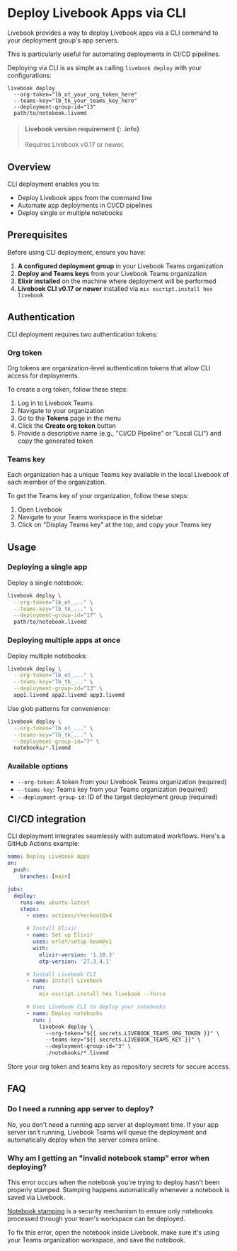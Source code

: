 # Deploy Livebook Apps via CLI

Livebook provides a way to deploy Livebook apps via a CLI command to your deployment group's app servers.

This is particularly useful for automating deployments in CI/CD pipelines.

Deploying via CLI is as simple as calling `livebook deploy` with your configurations:

```shell
livebook deploy
  --org-token="lb_ot_your_org_token_here"
  --teams-key="lb_tk_your_teams_key_here"
  --deployment-group-id="13"
  path/to/notebook.livemd
```

> #### Livebook version requirement {: .info}
> Requires Livebook v0.17 or newer.

## Overview

CLI deployment enables you to:

- Deploy Livebook apps from the command line
- Automate app deployments in CI/CD pipelines
- Deploy single or multiple notebooks

## Prerequisites

Before using CLI deployment, ensure you have:

1. **A configured deployment group** in your Livebook Teams organization
2. **Deploy and Teams keys** from your Livebook Teams organization
3. **Elixir installed** on the machine where deployment will be performed
4. **Livebook CLI v0.17 or newer** installed via `mix escript.install hex livebook`

## Authentication

CLI deployment requires two authentication tokens:

### Org token

Org tokens are organization-level authentication tokens that allow CLI access for deployments.

To create a org token, follow these steps:

1. Log in to Livebook Teams
2. Navigate to your organization
3. Go to the **Tokens** page in the menu
4. Click the **Create org token** button
5. Provide a descriptive name (e.g., "CI/CD Pipeline" or "Local CLI") and copy the generated token

### Teams key

Each organization has a unique Teams key available in the local Livebook of each member of the organization.

To get the Teams key of your organization, follow these steps:

1. Open Livebook
2. Navigate to your Teams workspace in the sidebar
3. Click on "Display Teams key" at the top, and copy your Teams key

## Usage

### Deploying a single app

Deploy a single notebook:

```bash
livebook deploy \
  --org-token="lb_ot_..." \
  --teams-key="lb_tk_..." \
  --deployment-group-id="17" \
  path/to/notebook.livemd
```

### Deploying multiple apps at once

Deploy multiple notebooks:

```bash
livebook deploy \
  --org-token="lb_ot_..." \
  --teams-key="lb_tk_..." \
  --deployment-group-id="13" \
  app1.livemd app2.livemd app3.livemd
```

Use glob patterns for convenience:

```bash
livebook deploy \
  --org-token="lb_ot_..." \
  --teams-key="lb_tk_..." \
  --deployment-group-id="7" \
  notebooks/*.livemd
```

### Available options

- `--org-token`: A token from your Livebook Teams organization (required)
- `--teams-key`: Teams key from your Teams organization (required)
- `--deployment-group-id`: ID of the target deployment group (required)

## CI/CD integration

CLI deployment integrates seamlessly with automated workflows. Here's a GitHub Actions example:

```yaml
name: Deploy Livebook Apps
on:
  push:
    branches: [main]

jobs:
  deploy:
    runs-on: ubuntu-latest
    steps:
      - uses: actions/checkout@v4

      # Install Elixir
      - name: Set up Elixir
        uses: erlef/setup-beam@v1
        with:
          elixir-version: '1.18.3'
          otp-version: '27.3.4.1'

      # Install Livebook CLI
      - name: Install Livebook
        run:
          mix escript.install hex livebook --force

      # Uses Livebook CLI to deploy your notebooks
      - name: Deploy notebooks
        run: |
          livebook deploy \
            --org-token="${{ secrets.LIVEBOOK_TEAMS_ORG_TOKEN }}" \
            --teams-key="${{ secrets.LIVEBOOK_TEAMS_KEY }}" \
            --deployment-group-id="3" \
            ./notebooks/*.livemd
```

Store your org token and teams key as repository secrets for secure access.

## FAQ

### Do I need a running app server to deploy?

No, you don't need a running app server at deployment time. If your app server isn't running, Livebook Teams will queue the deployment and automatically deploy when the server comes online.

### Why am I getting an "invalid notebook stamp" error when deploying?

This error occurs when the notebook you're trying to deploy hasn't been properly stamped. Stamping happens automatically whenever a notebook is saved via Livebook.

[Notebook stamping](../stamping.md) is a security mechanism to ensure only notebooks processed through your team's workspace can be deployed.

To fix this error, open the notebook inside Livebook, make sure it's using your Teams organization workspace, and save the notebook.
